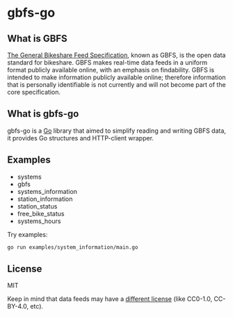 # gbfs-go

## What is GBFS

[The General Bikeshare Feed Specification][], known as GBFS, is the open data standard for bikeshare. GBFS makes real-time data feeds in a uniform format publicly available online, with an emphasis on findability. GBFS is intended to make information publicly available online; therefore information that is personally identifiable is not currently and will not become part of the core specification.

## What is gbfs-go

gbfs-go is a [Go][] library that aimed to simplify reading and writing GBFS data, it provides Go structures and HTTP-client wrapper.

## Examples

* systems
* gbfs
* systems_information
* station_information
* station_status
* free_bike_status
* systems_hours

Try examples:

```bash
go run examples/system_information/main.go
```

## License

MIT

Keep in mind that data feeds may have a [different license] (like CC0-1.0, CC-BY-4.0, etc).

[The General Bikeshare Feed Specification]: https://github.com/NABSA/gbfs
[Go]: https://golang.org
[different license]: https://github.com/NABSA/gbfs/blob/master/data-licenses.md
